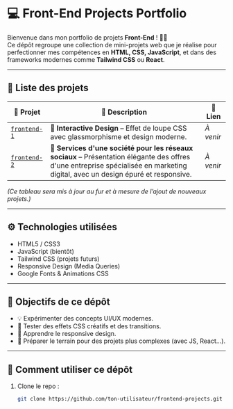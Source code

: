 # 💻 Front-End Projects Portfolio

Bienvenue dans mon portfolio de projets **Front-End** ! 🎨✨  
Ce dépôt regroupe une collection de mini-projets web que je réalise pour perfectionner mes compétences en **HTML, CSS, JavaScript**, et dans des frameworks modernes comme **Tailwind CSS** ou **React**.

---

## 📁 Liste des projets

| 📁 Projet | 📝 Description | 🔗 Lien |
|----------|----------------|--------|
| [`frontend-1`](./frontend-1) | 🎯 **Interactive Design** – Effet de loupe CSS avec glassmorphisme et design moderne. | *À venir* |
| [`frontend-2`](./frontend-2) | 📱 **Services d'une société pour les réseaux sociaux** – Présentation élégante des offres d'une entreprise spécialisée en marketing digital, avec un design épuré et responsive. | *À venir* |

*(Ce tableau sera mis à jour au fur et à mesure de l’ajout de nouveaux projets.)*

---

## ⚙️ Technologies utilisées

- HTML5 / CSS3
- JavaScript (bientôt)
- Tailwind CSS (projets futurs)
- Responsive Design (Media Queries)
- Google Fonts & Animations CSS

---

## 🎯 Objectifs de ce dépôt

- 💡 Expérimenter des concepts UI/UX modernes.
- 🧪 Tester des effets CSS créatifs et des transitions.
- 📱 Apprendre le responsive design.
- 🔧 Préparer le terrain pour des projets plus complexes (avec JS, React...).

---

## 🚀 Comment utiliser ce dépôt

1. Clone le repo :
   ```bash
   git clone https://github.com/ton-utilisateur/frontend-projects.git
